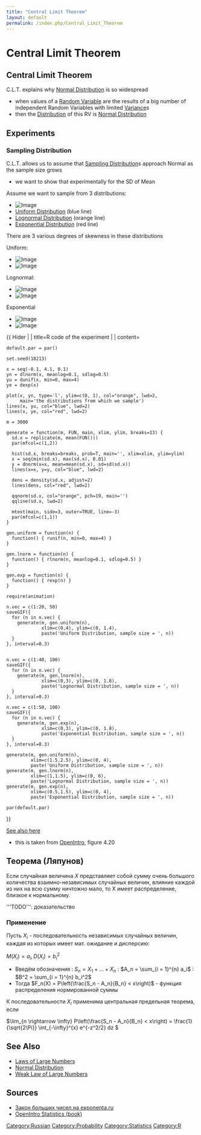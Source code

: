 ```yaml
---
title: "Central Limit Theorem"
layout: default
permalink: /index.php/Central_Limit_Theorem
---
```


# Central Limit Theorem

## Central Limit Theorem
C.L.T. explains why [Normal Distribution](Normal_Distribution) is so widespread 
- when values of a [Random Variable](Random_Variable) are the results of a big number of independent Random Variables with limited [Variance](Variance)s
- then the [Distribution](Distribution) of this RV is [Normal Distribution](Normal_Distribution)





## Experiments
### Sampling Distribution
C.L.T. allows us to assume that [Sampling Distribution](Sampling_Distribution)s approach Normal as the sample size grows 
- we want to show that experimentally for the SD of Mean 


Assume we want to sample from 3 distributions:
- <img src="http://habrastorage.org/files/e99/d4c/a20/e99d4ca2047b4969a9bc366507a63f8a.png" alt="Image">
- [Uniform Distribution](Uniform_Distribution) (blue line)
- [Lognormal Distribution](Lognormal_Distribution) (orange line)
- [Exponential Distribution](Exponential_Distribution) (red line)


There are 3 various degrees of skewness in these distributions

Uniform:
- <img src="http://habrastorage.org/files/15f/4dd/ff4/15f4ddff472a4335a686cfdfa5e83ead.gif" alt="Image">
- <img src="http://habrastorage.org/files/737/4d8/03c/7374d803c1fd448d9c393b907886e05f.png" alt="Image">

Lognormal:
- <img src="http://habrastorage.org/files/14a/549/77d/14a54977dcb84e5eb39f0f5868380665.gif" alt="Image">
- <img src="http://habrastorage.org/files/7cf/90d/f36/7cf90df361da48bda3ea90d1d3803421.png" alt="Image">

Exponential
- <img src="http://habrastorage.org/files/e30/f3b/352/e30f3b35268f4d61bc6f2e560430e35c.gif" alt="Image">
- <img src="http://habrastorage.org/files/42f/406/6fb/42f4066fba924f5396986fb4d23d4356.png" alt="Image">


{{ Hider |  |   title=R code of the experiment |  |   content=
```text only
default.par = par()

set.seed(18213)

x = seq(-0.1, 4.1, 0.1)
yn = dlnorm(x, meanlog=0.1, sdlog=0.5)
yu = dunif(x, min=0, max=4)
ye = dexp(x)

plot(x, yn, type='l', ylim=c(0, 1), col="orange", lwd=2,
     main='the distributions from which we sample')
lines(x, yu, col="blue", lwd=2)
lines(x, ye, col="red", lwd=2)

m = 3000

generate = function(m, FUN, main, xlim, ylim, breaks=13) {
  sd.x = replicate(m, mean(FUN()))
  par(mfcol=c(1,2))
  
  hist(sd.x, breaks=breaks, prob=T, main='', xlim=xlim, ylim=ylim)
  x = seq(min(sd.x), max(sd.x), 0.01)
  y = dnorm(x=x, mean=mean(sd.x), sd=sd(sd.x))
  lines(x=x, y=y, col="blue", lwd=2)
  
  dens = density(sd.x, adjust=2)
  lines(dens, col="red", lwd=2)

  qqnorm(sd.x, col="orange", pch=19, main='')
  qqline(sd.x, lwd=2)

  mtext(main, side=3, outer=TRUE, line=-3) 
  par(mfcol=c(1,1))
}

gen.uniform = function(n) {
  function() { runif(n, min=0, max=4) }
}

gen.lnorm = function(n) {
  function() { rlnorm(n, meanlog=0.1, sdlog=0.5) }
}

gen.exp = function(n) {
  function() { rexp(n) }
}

require(animation)

n.vec = c(1:20, 50)
saveGIF({
  for (n in n.vec) {
    generate(m, gen.uniform(n), 
             xlim=c(0,4), ylim=c(0, 1.4),
             paste('Uniform Distribution, sample size = ', n))
  }
}, interval=0.3)


n.vec = c(1:40, 100)
saveGIF({
  for (n in n.vec) {
    generate(m, gen.lnorm(n), 
             xlim=c(0,3), ylim=c(0, 1.8),
             paste('Lognormal Distribution, sample size = ', n))
  }
}, interval=0.3)

n.vec = c(1:50, 100)
saveGIF({ 
  for (n in n.vec) {
    generate(m, gen.exp(n), 
             xlim=c(0,3), ylim=c(0, 1.8),
             paste('Exponential Distribution, sample size = ', n))
  }
}, interval=0.3)

generate(m, gen.uniform(n), 
         xlim=c(1.5,2.5), ylim=c(0, 4),
         paste('Uniform Distribution, sample size = ', n))
generate(m, gen.lnorm(n), 
         xlim=c(1,1.5), ylim=c(0, 6),
         paste('Lognormal Distribution, sample size = ', n))
generate(m, gen.exp(n), 
         xlim=c(0.5,1.5), ylim=c(0, 4),
         paste('Exponential Distribution, sample size = ', n))

par(default.par)
```
}}


[See also here](http://yadi.sk/i/-4wm3y_0XzkKN)
- this is taken from [OpenIntro](OpenIntro_Statistics_(book)), figure 4.20



## Теорема (Ляпунов)
Если случайная величина $X$ представляет собой сумму очень большого количества взаимно-независимых случайных величин, влияние каждой из них на всю сумму ничтожно мало, то X имеет распределение, близкое к нормальному. 

'''TODO''': доказательство

### Применение
Пусть $X_i$ - последовательность независимых случайных величин, каждая из которых имеет мат. ожидание и дисперсию:

$M(X_i) = a_i, D(X_i) = b_i^2$

- Введём обозначения 
: $S_n = X_1 + ... + X_n$
: $A_n = \sum_{i = 1}^{n} a_i$
: $B^2 = \sum_{i = 1}^{n} b_i^2$
- Тогда $F_n(X) = P\left(\frac{S_n - A_n}{B_n} < x\right)$ - функция распределения нормированной суммы



К последовательности $X_i$ применима центральная предельная теорема, если 

$\lim_{n \rightarrow \infty} P\left(\frac{S_n - A_n}{B_n} < x\right) = \frac{1}{\sqrt{2\Pi}} \int_{-\infty}^{x} e^{-z^2/2} dz
$


## See Also
- [Laws of Large Numbers](Laws_of_Large_Numbers)
- [Normal Distribution](Normal_Distribution)
- [Weak Law of Large Numbers](Weak_Law_of_Large_Numbers)

## Sources
- [Закон больших чисел на exponenta.ru](http://www.exponenta.ru/educat/class/courses/tv/theme0/10.asp)
- [OpenIntro Statistics (book)](OpenIntro_Statistics_(book))

[Category:Russian](Category_Russian)
[Category:Probability](Category_Probability)
[Category:Statistics](Category_Statistics)
[Category:R](Category_R)